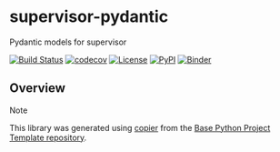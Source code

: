 # supervisor-pydantic

Pydantic models for supervisor

[![Build Status](https://github.com/airflow-laminar/supervisor-pydantic/actions/workflows/build.yml/badge.svg?branch=main&event=push)](https://github.com/airflow-laminar/supervisor-pydantic/actions/workflows/build.yml)
[![codecov](https://codecov.io/gh/airflow-laminar/supervisor-pydantic/branch/main/graph/badge.svg)](https://codecov.io/gh/airflow-laminar/supervisor-pydantic)
[![License](https://img.shields.io/github/license/airflow-laminar/supervisor-pydantic)](https://github.com/airflow-laminar/supervisor-pydantic)
[![PyPI](https://img.shields.io/pypi/v/supervisor-pydantic.svg)](https://pypi.python.org/pypi/supervisor-pydantic)
[![Binder](https://mybinder.org/badge_logo.svg)](https://mybinder.org/v2/gh/airflow-laminar/supervisor-pydantic/main?urlpath=lab)

## Overview


> [!NOTE]
> This library was generated using [copier](https://copier.readthedocs.io/en/stable/) from the [Base Python Project Template repository](https://github.com/python-project-templates/base).
